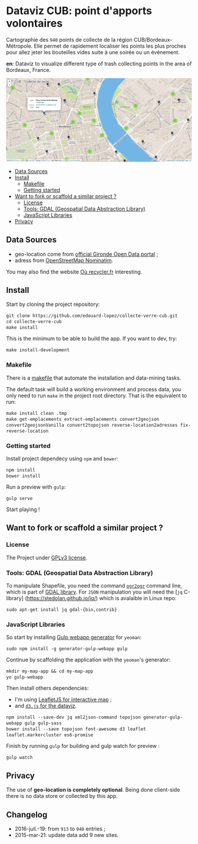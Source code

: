 # Dataviz CUB: point d'apports volontaires

Cartographie des `940` points de collecte de la région CUB/Bordeaux-Métropole. 
Elle permet de rapidement localiser les points les plus proches pour allez jeter les bouteilles vides suite à une 
soirée ou un événement.  

**en**: Dataviz to visualize different type of trash collecting points in the area of Bordeaux, France.

![dataviz preview](./preview.png)

<!-- MarkdownTOC depth=3 -->

- [Data Sources](#data-sources)
- [Install](#install)
	- [Makefile](#makefile)
	- [Getting started](#getting-started)
- [Want to fork or scaffold a similar project ?](#want-to-fork-or-scaffold-a-similar-project-?)
	- [License](#license)
	- [Tools: GDAL (Geospatial Data Abstraction Library)](#tools-gdal-geospatial-data-abstraction-library)
	- [JavaScript Libraries](#javascript-libraries)
- [Privacy](#privacy)

<!-- /MarkdownTOC -->


## Data Sources

* geo-location come from [official Gironde Open Data portal](http://www.datalocale.fr/dataset/en_empac_p) ;
* adress from [OpenStreetMap Nominatim](http://wiki.openstreetmap.org/wiki/Nominatim).

You may also find the website [Où recycler.fr](http://ourecycler.fr/point-collecte/33800/Bordeaux) interesting.


## Install

Start by cloning the project repository:
```
git clone https://github.com/edouard-lopez/collecte-verre-cub.git
cd collecte-verre-cub
make install
```

This is the minimum to be able to build the app. If you want to dev, try:
 
```
make install-development
```

### Makefile

There is a [makefile](./makefile) that automate the installation and data-mining tasks.

The default task will build a working environment and process data, you only need to run `make` in the project root directory. That is the equivalent to run:

```
make install clean .tmp
make get-emplacements extract-emplacements convert2geojson convert2geojsonVanilla convert2topojson reverse-location2adresses fix-reverse-location
```


### Getting started

Install project dependecy using `npm` and `bower`:
```
npm install
bower install
```
Run a preview with `gulp`:
```
gulp serve
```
Start playing !


## Want to fork or scaffold a similar project ?

### License

The Project under [GPLv3 license](http://choosealicense.com/licenses/gpl-3.0/).


### Tools: GDAL (Geospatial Data Abstraction Library)

To manipulate Shapefile, you need the command [`ogr2ogr`](http://www.gdal.org/ogr2ogr.html) command line, which is 
part of [GDAL library](http://www.gdal.org/). For `JSON` manipulation you will need the [`jq` C-library]
(https://stedolan.github.io/jq/) which is 
avalaible in Linux repo:
```
sudo apt-get install jq gdal-{bin,contrib}
```


### JavaScript Libraries


So start by installing [Gulp webapp generator](https://www.npmjs.org/package/generator-gulp-webapp) for `yeoman`:
```
sudo npm install -g generator-gulp-webapp gulp
```

Continue by scaffolding the application with the `yeoman`'s generator:
```
mkdir my-map-app && cd my-map-app
yo gulp-webapp
```
Then install others dependencies:

* I'm using [LeafletJS for interactive map](http://leafletjs.com/) ;
* and [`d3.js` for the dataviz](http://d3js.org/).

```
npm install --save-dev jq xml2json-command topojson generator-gulp-webapp gulp gulp-sass
bower install --save topojson font-awesome d3 leaflet leaflet.markercluster es6-promise
```

Finish by running `gulp` for building and gulp watch for preview :
```
gulp watch
```


## Privacy

The use of **geo-location is completely optional**. Being done client-side there is no data store or collected by this app.


## Changelog

* 2016-juil.-19: from `913` to `940` entries ;
* 2015-mar-21: update data add 9 new sites.
